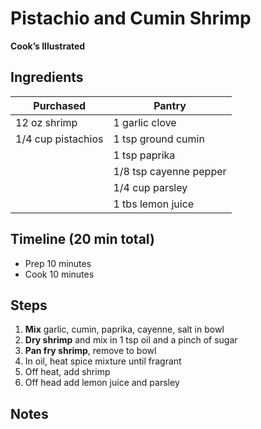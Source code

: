 # Pistachio and Cumin Shrimp
**Cook’s Illustrated**


## Ingredients

| Purchased         | Pantry                   |
| ----------------  | ------------------------ |
| 12 oz shrimp      | 1 garlic clove   |
| 1/4 cup pistachios| 1 tsp ground cumin      |
|                   | 1 tsp paprika     |
|                   | 1/8 tsp cayenne pepper  |
|                   | 1/4 cup parsley |
|                   | 1 tbs lemon juice      |


## Timeline (20 min total)
* Prep 10 minutes
* Cook 10 minutes


## Steps

1. **Mix** garlic, cumin, paprika, cayenne, salt in bowl
2. **Dry shrimp** and mix in 1 tsp oil and a pinch of sugar
3. **Pan fry shrimp**, remove to bowl
4. In oil, heat spice mixture until fragrant
5. Off heat, add shrimp
6. Off head add lemon juice and parsley

## Notes
